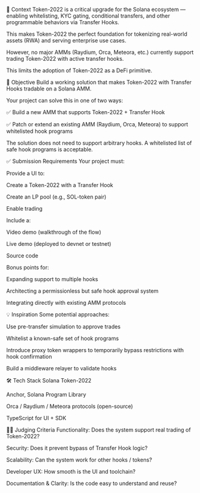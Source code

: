 🧠 Context
Token-2022 is a critical upgrade for the Solana ecosystem — enabling whitelisting, KYC gating, conditional transfers, and other programmable behaviors via Transfer Hooks.

This makes Token-2022 the perfect foundation for tokenizing real-world assets (RWA) and serving enterprise use cases.

However, no major AMMs (Raydium, Orca, Meteora, etc.) currently support trading Token-2022 with active transfer hooks.

This limits the adoption of Token-2022 as a DeFi primitive.

🎯 Objective
Build a working solution that makes Token-2022 with Transfer Hooks tradable on a Solana AMM.

Your project can solve this in one of two ways:

✅ Build a new AMM that supports Token-2022 + Transfer Hook

✅ Patch or extend an existing AMM (Raydium, Orca, Meteora) to support whitelisted hook programs

The solution does not need to support arbitrary hooks. A whitelisted list of safe hook programs is acceptable.

✅ Submission Requirements
Your project must:

Provide a UI to:

Create a Token-2022 with a Transfer Hook

Create an LP pool (e.g., SOL-token pair)

Enable trading

Include a:

Video demo (walkthrough of the flow)

Live demo (deployed to devnet or testnet)

Source code


Bonus points for:

Expanding support to multiple hooks

Architecting a permissionless but safe hook approval system

Integrating directly with existing AMM protocols

💡 Inspiration
Some potential approaches:

Use pre-transfer simulation to approve trades

Whitelist a known-safe set of hook programs

Introduce proxy token wrappers to temporarily bypass restrictions with hook confirmation

Build a middleware relayer to validate hooks


🛠️ Tech Stack
Solana Token-2022

Anchor, Solana Program Library

Orca / Raydium / Meteora protocols (open-source)

TypeScript for UI + SDK

👩‍⚖️ Judging Criteria
Functionality: Does the system support real trading of Token-2022?

Security: Does it prevent bypass of Transfer Hook logic?

Scalability: Can the system work for other hooks / tokens?

Developer UX: How smooth is the UI and toolchain?

Documentation & Clarity: Is the code easy to understand and reuse?